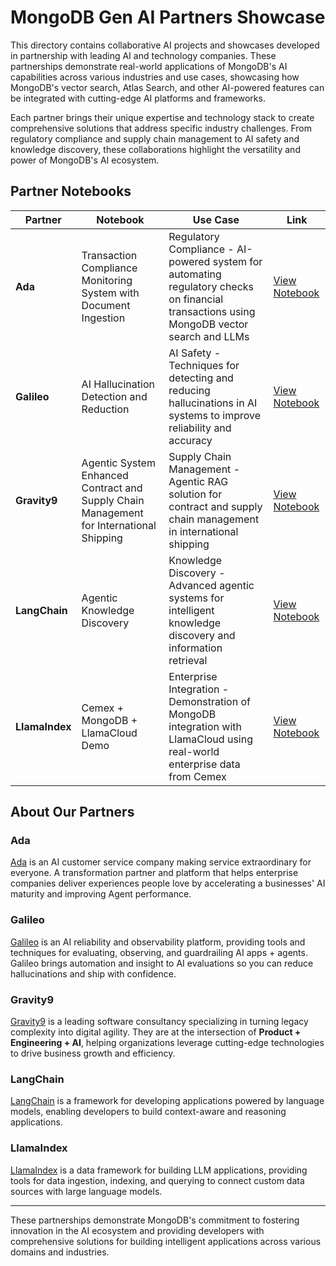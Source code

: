 # MongoDB Gen AI Partners Showcase

This directory contains collaborative AI projects and showcases developed in partnership with leading AI and technology companies. These partnerships demonstrate real-world applications of MongoDB's AI capabilities across various industries and use cases, showcasing how MongoDB's vector search, Atlas Search, and other AI-powered features can be integrated with cutting-edge AI platforms and frameworks.

Each partner brings their unique expertise and technology stack to create comprehensive solutions that address specific industry challenges. From regulatory compliance and supply chain management to AI safety and knowledge discovery, these collaborations highlight the versatility and power of MongoDB's AI ecosystem.

## Partner Notebooks

| Partner | Notebook | Use Case | Link |
|---------|----------|----------|------|
| **Ada** | Transaction Compliance Monitoring System with Document Ingestion | Regulatory Compliance - AI-powered system for automating regulatory checks on financial transactions using MongoDB vector search and LLMs | [View Notebook](ada/transaction_compliance_monitoring_system_with_document_ingestion.ipynb) |
| **Galileo** | AI Hallucination Detection and Reduction | AI Safety - Techniques for detecting and reducing hallucinations in AI systems to improve reliability and accuracy | [View Notebook](galileo/ai_hallucination_detection_and_reduction.ipynb) |
| **Gravity9** | Agentic System Enhanced Contract and Supply Chain Management for International Shipping | Supply Chain Management - Agentic RAG solution for contract and supply chain management in international shipping | [View Notebook](gravity9/Agentic_System_Enhanced_Contract_and_Supply_Chain_Management_for_International_Shipping.ipynb) |
| **LangChain** | Agentic Knowledge Discovery | Knowledge Discovery - Advanced agentic systems for intelligent knowledge discovery and information retrieval | [View Notebook](langchain/agentic_knowledge_discovery_notebook.ipynb) |
| **LlamaIndex** | Cemex + MongoDB + LlamaCloud Demo | Enterprise Integration - Demonstration of MongoDB integration with LlamaCloud using real-world enterprise data from Cemex | [View Notebook](llamaindex/Cemex+MongoDB+LlamaCloud_demo.ipynb) |

## About Our Partners

### Ada
[Ada](https://www.ada.cx/) is an AI customer service company making service extraordinary for everyone. A transformation partner and platform that helps enterprise companies deliver experiences people love by accelerating a businesses' AI maturity and improving Agent performance.

### Galileo
[Galileo](https://galileo.ai/) is an AI reliability and observability platform, providing tools and techniques for evaluating, observing, and guardrailing AI apps + agents. Galileo brings automation and insight to AI evaluations so you can reduce hallucinations and ship with confidence.

### Gravity9
[Gravity9](https://www.gravity9.com/) is a leading software consultancy specializing in turning legacy complexity into digital agility. They are at the intersection of **Product + Engineering + AI**, helping organizations leverage cutting-edge technologies to drive business growth and efficiency.

### LangChain
[LangChain](https://www.langchain.com/) is a framework for developing applications powered by language models, enabling developers to build context-aware and reasoning applications.

### LlamaIndex
[LlamaIndex](https://www.llamaindex.ai/) is a data framework for building LLM applications, providing tools for data ingestion, indexing, and querying to connect custom data sources with large language models.

---

These partnerships demonstrate MongoDB's commitment to fostering innovation in the AI ecosystem and providing developers with comprehensive solutions for building intelligent applications across various domains and industries.
